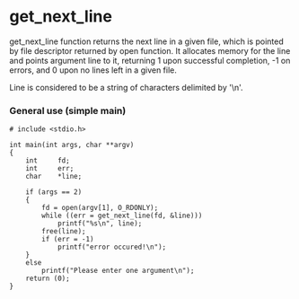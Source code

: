 # get_next_line

get_next_line function returns the next line in a given file,
which is pointed by file descriptor returned by open function.
It allocates memory for the line and points argument line to it,
returning 1 upon successful completion, -1 on errors, and 0 upon
no lines left in a given file.

Line is considered to be a string of characters delimited by '\n'.

### General use (simple main)

	# include <stdio.h>

	int	main(int args, char **argv)
	{
		int		fd;
		int		err;
		char	*line;

		if (args == 2)
		{
			fd = open(argv[1], O_RDONLY);
			while ((err = get_next_line(fd, &line)))
				printf("%s\n", line);
			free(line);
			if (err = -1)
				printf("error occured!\n");
		}
		else
			printf("Please enter one argument\n");
		return (0);
	}
